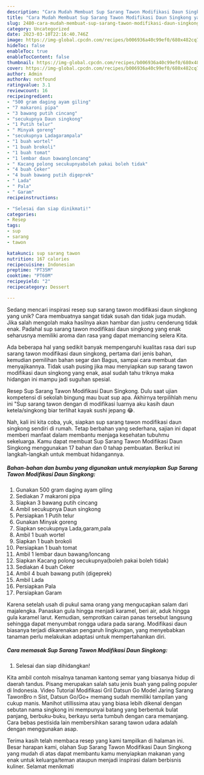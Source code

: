 ```yaml
---
description: "Cara Mudah Membuat Sup Sarang Tawon Modifikasi Daun Singkong yang Mantap"
title: "Cara Mudah Membuat Sup Sarang Tawon Modifikasi Daun Singkong yang Mantap"
slug: 2480-cara-mudah-membuat-sup-sarang-tawon-modifikasi-daun-singkong-yang-mantap
category: Uncategorized
date: 2023-03-10T22:16:40.746Z
image: https://img-global.cpcdn.com/recipes/b006936a40c99ef0/680x482cq70/sup-sarang-tawon-modifikasi-daun-singkong-foto-resep-utama.jpg
hideToc: false
enableToc: true
enableTocContent: false
thumbnail: https://img-global.cpcdn.com/recipes/b006936a40c99ef0/680x482cq70/sup-sarang-tawon-modifikasi-daun-singkong-foto-resep-utama.jpg
cover: https://img-global.cpcdn.com/recipes/b006936a40c99ef0/680x482cq70/sup-sarang-tawon-modifikasi-daun-singkong-foto-resep-utama.jpg
author: Admin
authorAv: notfound
ratingvalue: 3.1
reviewcount: 16
recipeingredient:
- "500 gram daging ayam giling"
- "7 makaroni pipa"
- "3 bawang putih cincang"
- "secukupnya Daun singkong"
- "1 Putih telur"
- " Minyak goreng"
- "secukupnya Ladagarampala"
- "1 buah wortel"
- "1 buah brokoli"
- "1 buah tomat"
- "1 lembar daun bawangloncang"
- " Kacang polong secukupnyaboleh pakai boleh tidak"
- "4 buah Ceker"
- "4 buah bawang putih digeprek"
- " Lada"
- " Pala"
- " Garam"
recipeinstructions:

- "Selesai dan siap dinikmati!"
categories:
- Resep
tags:
- sup
- sarang
- tawon

katakunci: sup sarang tawon 
nutrition: 167 calories
recipecuisine: Indonesian
preptime: "PT35M"
cooktime: "PT60M"
recipeyield: "2"
recipecategory: Dessert

---
```





Sedang mencari inspirasi resep sup sarang tawon modifikasi daun singkong yang unik? Cara membuatnya sangat tidak susah dan tidak juga mudah. Jika salah mengolah maka hasilnya akan hambar dan justru cenderung tidak enak. Padahal sup sarang tawon modifikasi daun singkong yang enak seharusnya memiliki aroma dan rasa yang dapat memancing selera Kita.





Ada beberapa hal yang sedikit banyak mempengaruhi kualitas rasa dari sup sarang tawon modifikasi daun singkong, pertama dari jenis bahan, kemudian pemilihan bahan segar dan Bagus, sampai cara membuat dan menyajikannya. Tidak usah pusing jika mau menyiapkan sup sarang tawon modifikasi daun singkong yang enak,      asal sudah tahu triknya maka hidangan ini mampu jadi suguhan spesial.














Resep Sup Sarang Tawon Modifikasi Daun Singkong. Dulu saat ujian kompetensi di sekolah bingung mau buat sup apa. Akhirnya terpilihlah menu ini &#34;Sup sarang tawon dengan di modifikasi luarnya aku kasih daun ketela/singkong biar terlihat kayak sushi jepang 😂.






Nah, kali ini kita coba, yuk, siapkan sup sarang tawon modifikasi daun singkong sendiri di rumah. Tetap berbahan yang sederhana, sajian ini dapat memberi manfaat dalam membantu menjaga kesehatan tubuhmu sekeluarga. Kamu dapat membuat Sup Sarang Tawon Modifikasi Daun Singkong menggunakan 17 bahan dan 0 tahap pembuatan. Berikut ini langkah-langkah untuk membuat hidangannya.

<!--inarticleads1-->

##### Bahan-bahan dan bumbu yang digunakan untuk menyiapkan Sup Sarang Tawon Modifikasi Daun Singkong:

1. Gunakan 500 gram daging ayam giling
1. Sediakan 7 makaroni pipa
1. Siapkan 3 bawang putih cincang
1. Ambil secukupnya Daun singkong
1. Persiapkan 1 Putih telur
1. Gunakan  Minyak goreng
1. Siapkan secukupnya Lada,garam,pala
1. Ambil 1 buah wortel
1. Siapkan 1 buah brokoli
1. Persiapkan 1 buah tomat
1. Ambil 1 lembar daun bawang/loncang
1. Siapkan  Kacang polong secukupnya(boleh pakai boleh tidak)
1. Sediakan 4 buah Ceker
1. Ambil 4 buah bawang putih (digeprek)
1. Ambil  Lada
1. Persiapkan  Pala
1. Persiapkan  Garam


Karena setelah usah di pukul sama orang yang mengucapkan salam dari majalengka. Panaskan gula hingga menjadi karamel, beri air, aduk hingga gula karamel larut. Kemudian, semprotkan cairan panas tersebut langsung sehingga dapat menyumbat rongga udara pada sarang. Modifikasi daun biasanya terjadi dikarenakan pengaruh lingkungan, yang menyebabkan tanaman perlu melakukan adaptasi untuk mempertahankan diri. 

<!--inarticleads2-->

##### Cara memasak Sup Sarang Tawon Modifikasi Daun Singkong:


1. Selesai dan siap dihidangkan!

Kita ambil contoh misalnya tanaman kantong semar yang biasanya hidup di daerah tandus. Pisang merupakan salah satu jenis buah yang paling populer di Indonesia. Video Tutorial Modifikasi Gril Datsun Go Model Jaring Sarang TawonBro n Sist, Datsun Go/Go+ memang sudah memiliki tampilan yang cukup manis. Manihot utillissima atau yang biasa lebih dikenal dengan sebutan nama singkong ini mempunyai batang yang berbentuk bulat panjang, berbuku-buku, berkayu serta tumbuh dengan cara memanjang. Cara bebas pestisida lain membersihkan sarang tawon udara adalah dengan menggunakan asap. 

Terima kasih telah membaca resep yang kami tampilkan di halaman ini. Besar harapan kami, olahan Sup Sarang Tawon Modifikasi Daun Singkong yang mudah di atas dapat membantu kamu menyiapkan makanan yang enak untuk keluarga/teman ataupun menjadi inspirasi dalam berbisnis kuliner. Selamat menikmati
